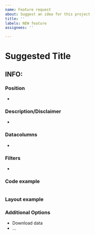 ```yaml
---
name: Feature request
about: Suggest an idea for this project
title: ''
labels: NEW feature
assignees: ''

---
```


# Suggested Title

## INFO:
### Position
- 
### Description/Disclaimer
- 
### Datacolumns
- 
### Filters
- 
### Code example
```
```
### Layout example

### Additional Options
- Download data
- ...
